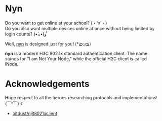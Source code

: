 # Nyn
Do you want to get online at your school? (・∀・)  
Do you also want multiple devices online at once without being limited by login counts? (•̀ᴗ•́)و ̑̑

Well, [nyn](https://github.com/diredocks/nyn) is designed just for you! (*≧ω≦)

**nyn** is a modern H3C 802.1x standard authentication client. The name stands for "I am Not Your Node," while the official H3C client is called iNode.

# Acknowledgements
Huge respect to all the heroes researching protocols and implementations! (￣^￣)ゞ

- [bitdust/njit8021xclient](https://github.com/bitdust/njit8021xclient)

